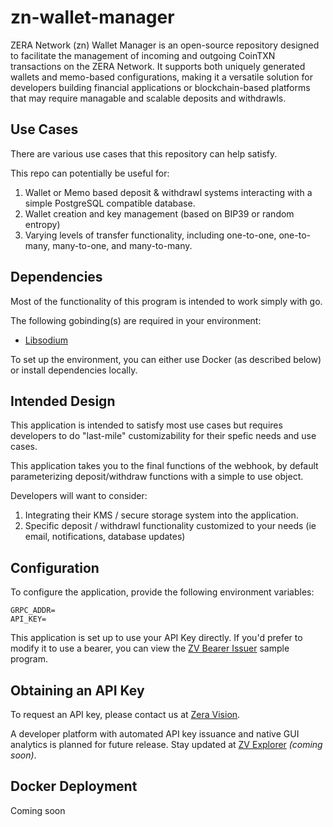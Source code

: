 # zn-wallet-manager
ZERA Network (zn) Wallet Manager is an open-source repository designed to facilitate the management of incoming and outgoing CoinTXN transactions on the ZERA Network. It supports both uniquely generated wallets and memo-based configurations, making it a versatile solution for developers building financial applications or blockchain-based platforms that may require managable and scalable deposits and withdrawls.

## Use Cases
There are various use cases that this repository can help satisfy.

This repo can potentially be useful for:
1. Wallet or Memo based deposit & withdrawl systems interacting with a simple PostgreSQL compatible database.
2. Wallet creation and key management (based on BIP39 or random entropy)
3. Varying levels of transfer functionality, including one-to-one, one-to-many, many-to-one, and many-to-many.

## Dependencies
Most of the functionality of this program is intended to work simply with go.

The following gobinding(s) are required in your environment:
- [Libsodium](github.com/GoKillers/libsodium-go/cryptosign)

To set up the environment, you can either use Docker (as described below) or install dependencies locally.

## Intended Design
This application is intended to satisfy most use cases but requires developers to do "last-mile" customizability for their spefic needs and use cases.

This application takes you to the final functions of the webhook, by default parameterizing deposit/withdraw functions with a simple to use object.

Developers will want to consider:
1. Integrating their KMS / secure storage system into the application.
2. Specific deposit / withdrawl functionality customized to your needs (ie email, notifications, database updates)

## Configuration
To configure the application, provide the following environment variables:

```plaintext
GRPC_ADDR=
API_KEY=
```

This application is set up to use your API Key directly. If you'd prefer to modify it to use a bearer, you can view the [ZV Bearer Issuer](https://github.com/ZeraVision/zv-bearer-issuer) sample program.

## Obtaining an API Key
To request an API key, please contact us at [Zera Vision](https://www.zera.vision/contact).

A developer platform with automated API key issuance and native GUI analytics is planned for future release. Stay updated at [ZV Explorer](https://explorer.zera.vision/apis) *(coming soon)*.

## Docker Deployment
Coming soon


